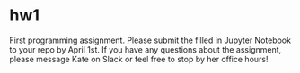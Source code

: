 # hw1
First programming assignment. Please submit the filled in Jupyter Notebook to your repo by April 1st. If you have any questions about the assignment, please message Kate on Slack or feel free to stop by her office hours!
